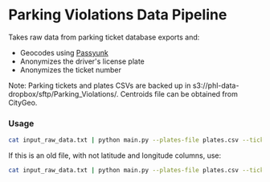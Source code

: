 # Parking Violations Data Pipeline

Takes raw data from parking ticket database exports and:

- Geocodes using [Passyunk](https://github.com/CityOfPhiladelphia/passyunk)
- Anonymizes the driver's license plate
- Anonymizes the ticket number

Note: Parking tickets and plates CSVs are backed up in s3://phl-data-dropbox/sftp/Parking_Violations/. Centroids file can be obtained from CityGeo.

### Usage

```sh
cat input_raw_data.txt | python main.py --plates-file plates.csv --ticket-numbers-file tickets.csv --centroid-file street_centroid.csv
```

If this is an old file, with not latitude and longitude columns, use:

```sh
cat input_raw_data.txt | python main.py --plates-file plates.csv --ticket-numbers-file tickets.csv --centroid-file street_centroid.csv --no-latlon-input
```
